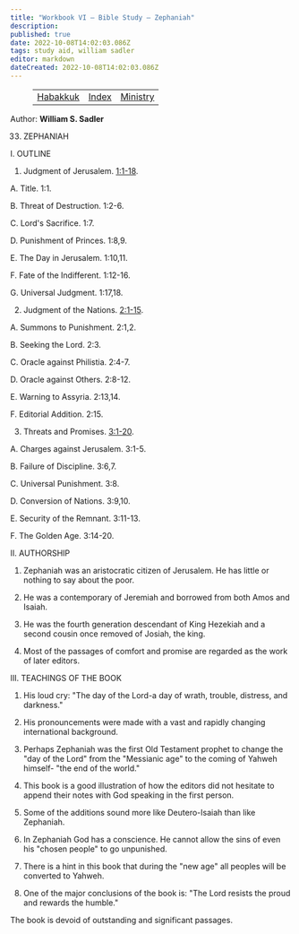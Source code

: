 ```yaml
---
title: "Workbook VI — Bible Study — Zephaniah"
description: 
published: true
date: 2022-10-08T14:02:03.086Z
tags: study aid, william sadler
editor: markdown
dateCreated: 2022-10-08T14:02:03.086Z
---
```


<figure class="table chapter-navigator">
	<table>
		<tbody>
		<tr>
			<td><a href="/en/article/William_S_Sadler/Workbook_6_Bible_Study/Study_1_">Habakkuk</a></td>
			<td><a href="/en/article/William_S_Sadler/Workbook_6_Bible_Study/Index">Index</a></td>
			<td><a href="/en/article/William_S_Sadler/Workbook_6_Bible_Study/Study_1_">Ministry</a></td>
		</tr>
		</tbody>
	</table>
</figure>

Author: **William S. Sadler**

33. ZEPHANIAH

I. OUTLINE

1. Judgment of Jerusalem. [1:1-18](/en/Bible/Zephaniah/1#v1).

A. Title. 1:1.

B. Threat of Destruction. 1:2-6.

C. Lord's Sacrifice. 1:7.

D. Punishment of Princes. 1:8,9.

E. The Day in Jerusalem. 1:10,11.

F. Fate of the Indifferent. 1:12-16.

G. Universal Judgment. 1:17,18.

2. Judgment of the Nations. [2:1-15](/en/Bible/Zephaniah/2#v1).

A. Summons to Punishment. 2:1,2.

B. Seeking the Lord. 2:3.

C. Oracle against Philistia. 2:4-7.

D. Oracle against Others. 2:8-12.

E. Warning to Assyria. 2:13,14.

F. Editorial Addition. 2:15.

3. Threats and Promises. [3:1-20](/en/Bible/Zephaniah/3#v1).

A. Charges against Jerusalem. 3:1-5.

B. Failure of Discipline. 3:6,7.

C. Universal Punishment. 3:8.

D. Conversion of Nations. 3:9,10.

E. Security of the Remnant. 3:11-13.

F. The Golden Age. 3:14-20.

II. AUTHORSHIP

1. Zephaniah was an aristocratic citizen of Jerusalem. He has little or nothing to say about the poor.

2. He was a contemporary of Jeremiah and borrowed from both Amos and Isaiah.

3. He was the fourth generation descendant of King Hezekiah and a second cousin once removed of Josiah, the king.

4. Most of the passages of comfort and promise are regarded as the work of later editors.

III. TEACHINGS OF THE BOOK

1. His loud cry: "The day of the Lord-a day of wrath, trouble, distress, and darkness."

2. His pronouncements were made with a vast and rapidly changing international background.

3. Perhaps Zephaniah was the first Old Testament prophet to change the "day of the Lord" from the "Messianic age" to the coming of Yahweh himself- "the end of the world."

4. This book is a good illustration of how the editors did not hesitate to append their notes with God speaking in the first person.

5. Some of the additions sound more like Deutero-Isaiah than like Zephaniah.

6. In Zephaniah God has a conscience. He cannot allow the sins of even his "chosen people" to go unpunished.

7. There is a hint in this book that during the "new age" all peoples will be converted to Yahweh.

8. One of the major conclusions of the book is: "The Lord resists the proud and rewards the humble."

The book is devoid of outstanding and significant passages.


<br>

